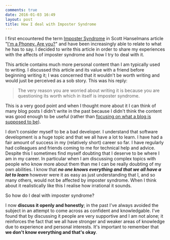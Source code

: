 ```yaml
---
comments: true
date: 2016-01-03 16:49
layout: post
title: How I deal with Imposter Syndrome
---
```


I first encountered the term [Imposter Syndrome](https://en.wikipedia.org/wiki/Impostor_syndrome) in Scott Hanselmans article "[I'm a Phoney. Are you?](http://www.hanselman.com/blog/ImAPhonyAreYou.aspx)" and have been increasingly able to relate to what he has to say.  I decided to write this article in order to share my experiences with the affects of imposter syndrome and how I try to deal with it.

This article contains much more personal content than I am typically used to writing. I discussed this article and its value with a friend before beginning writing it; I was concerned that it wouldn't be worth writing and would just be perceived as a sob story.  This was his reply:

> The very reason you are worried about writing it is because you are questioning its worth which in itself is imposter syndrome.

This is a very good point and when I thought more about it I can think of many blog posts I didn't write in the past because I didn't think the content was good enough to be useful (rather than [focusing on what a blog is supposed to be](http://adamralph.com/2015/09/28/blog-equals-weblog/)).

I don't consider myself to be a bad developer.  I understand that software development is a huge topic and that we all have a lot to learn.  I have had a fair amount of success in my (relatively short) career so far. I have regularly had colleagues and friends coming to me for technical help and advice.  Despite this I sometimes find myself doubting that I deserve to be where I am in my career.  In particular when I am discussing complex topics with people who know more about them than me I can be really doubting of my own abilities.  I know that **_no one knows everything and that we all have a lot to learn_** however were it as easy as just understanding that I, and so many others, would not be affected by imposter syndrome.  When I think about it realistically like this I realise how irrational it sounds.

So how do I deal with imposter syndrome?

I now **discuss it openly and honestly**; in the past I've always avoided the subject in an attempt to come across as confident and knowledgable.  I've found that by discussing it people are very supportive and I am not alone; it reinforces the fact that we all have stronger and weaker areas of knowledge due to experience and personal interests.  It's important to remember that **we don't know everything and that's okay**.
